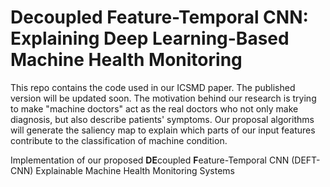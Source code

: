 # Decoupled Feature-Temporal CNN: Explaining Deep Learning-Based Machine Health Monitoring

This repo contains the code used in our ICSMD paper. The published version will be updated soon. The motivation behind our research is trying to make "machine doctors" act as the real doctors who not only make diagnosis, but also describe patients' symptoms. Our proposal algorithms will generate the saliency map to explain which parts of our input features contribute to the classification of machine condition.

Implementation of our proposed **DE**coupled **F**eature-Temporal CNN (DEFT-CNN)
Explainable Machine Health Monitoring Systems

